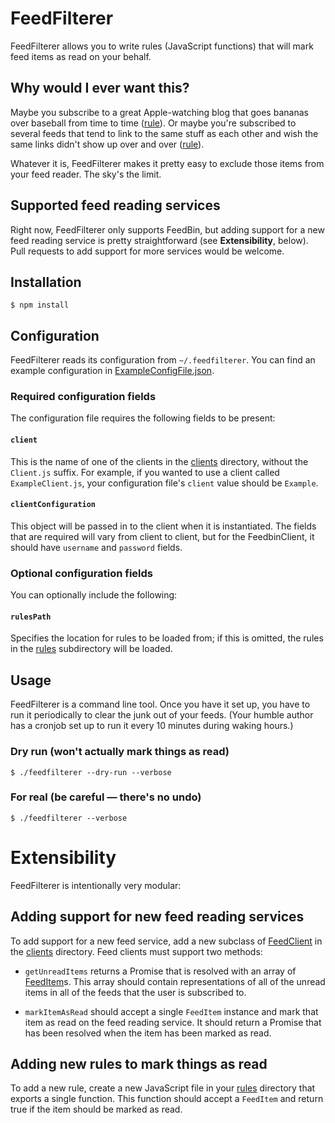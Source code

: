 # FeedFilterer

FeedFilterer allows you to write rules (JavaScript functions) that will mark feed items as read on your behalf.

## Why would I ever want this?
Maybe you subscribe to a great Apple-watching blog that goes bananas over baseball from time to time ([rule](https://gist.github.com/shinypb/c2e507e92d5453813af9bfaa8e51373e)). Or maybe you're subscribed to several feeds that tend to link to the same stuff as each other and wish the same links didn't show up over and over ([rule](https://gist.github.com/shinypb/80d795161ff502ab5010fb31d3ba3dd7)).

Whatever it is, FeedFilterer makes it pretty easy to exclude those items from your feed reader. The
sky's the limit.

## Supported feed reading services

Right now, FeedFilterer only supports FeedBin, but adding support for a new feed reading service is
pretty straightforward (see **Extensibility**, below). Pull requests to add support for more services
would be welcome.

## Installation
````
$ npm install
````

## Configuration
FeedFilterer reads its configuration from `~/.feedfilterer`. You can find an example configuration
in [ExampleConfigFile.json](./ExampleConfigFile.json).

### Required configuration fields
The configuration file requires the following fields to be present:

#### `client`
This is the name of one of the clients in the [clients](./clients) directory, without the `Client.js`
suffix. For example, if you wanted to use a client called `ExampleClient.js`, your configuration
file's `client` value should be `Example`.

#### `clientConfiguration`
This object will be passed in to the client when it is instantiated. The fields that are required
will vary from client to client, but for the FeedbinClient, it should have `username` and `password`
fields.

### Optional configuration fields
You can optionally include the following:

#### `rulesPath`
Specifies the location for rules to be loaded from; if this is omitted, the rules in the
[rules](./rules) subdirectory will be loaded.

## Usage

FeedFilterer is a command line tool. Once you have it set up, you have to run it periodically to
clear the junk out of your feeds. (Your humble author has a cronjob set up to run it every 10
minutes during waking hours.)

### Dry run (won't actually mark things as read)
````
$ ./feedfilterer --dry-run --verbose
````

### For real (be careful — there's no undo)
````
$ ./feedfilterer --verbose
````

# Extensibility
FeedFilterer is intentionally very modular:

## Adding support for new feed reading services
To add support for a new feed service, add a new subclass of [FeedClient](./FeedClient.js) in the
[clients](./clients) directory. Feed clients must support two methods:

- `getUnreadItems` returns a Promise that is resolved with an array of [FeedItem](./FeedItem.js)s.
This array should contain representations of all of the unread items in all of the feeds that the
user is subscribed to.

- `markItemAsRead` should accept a single `FeedItem` instance and mark that item as read on the feed
reading service. It should return a Promise that has been resolved when the item has been marked as
read.

## Adding new rules to mark things as read
To add a new rule, create a new JavaScript file in your [rules](./rules) directory that exports a
single function. This function should accept a `FeedItem` and return true if the item should be
marked as read.
